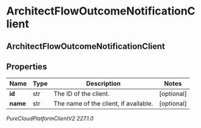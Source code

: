 # ArchitectFlowOutcomeNotificationClient

## ArchitectFlowOutcomeNotificationClient

## Properties

|Name | Type | Description | Notes|
|------------ | ------------- | ------------- | -------------|
| **id** | str | The ID of the client. | [optional] |
| **name** | str | The name of the client, if available. | [optional] |



_PureCloudPlatformClientV2 227.1.0_
